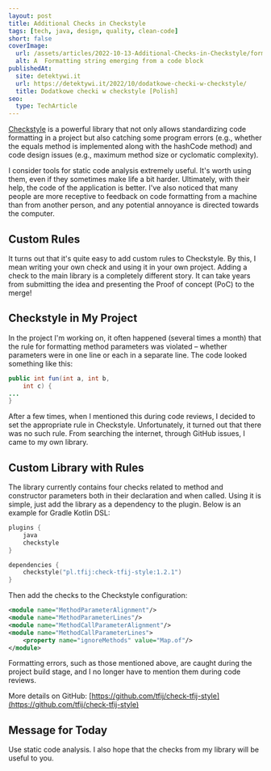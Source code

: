 ```yaml
---
layout: post
title: Additional Checks in Checkstyle
tags: [tech, java, design, quality, clean-code]
short: false
coverImage:
  url: /assets/articles/2022-10-13-Additional-Checks-in-Checkstyle/formatting.webp
  alt: A  Formatting string emerging from a code block
publishedAt:
  site: detektywi.it
  url: https://detektywi.it/2022/10/dodatkowe-checki-w-checkstyle/
  title: Dodatkowe checki w checkstyle [Polish]
seo:
  type: TechArticle
---
```


[Checkstyle](https://checkstyle.sourceforge.io/) is a powerful library that not only allows standardizing code formatting in a project but also catching some program errors
(e.g., whether the equals method is implemented along with the hashCode method) and code design issues (e.g., maximum method size or cyclomatic complexity).

I consider tools for static code analysis extremely useful.
It's worth using them, even if they sometimes make life a bit harder.
Ultimately, with their help, the code of the application is better.
I've also noticed that many people are more receptive to feedback on code formatting from a machine than from another person, and any potential annoyance is directed towards the computer.

## Custom Rules

It turns out that it's quite easy to add custom rules to Checkstyle.
By this, I mean writing your own check and using it in your own project.
Adding a check to the main library is a completely different story.
It can take years from submitting the idea and presenting the Proof of concept (PoC) to the merge!

## Checkstyle in My Project

In the project I'm working on, it often happened (several times a month) that the rule for formatting method parameters was violated – whether parameters were in one line or each in a separate line.
The code looked something like this:

```java
public int fun(int a, int b,
    int c) {
...    
}
```

After a few times, when I mentioned this during code reviews, I decided to set the appropriate rule in Checkstyle.
Unfortunately, it turned out that there was no such rule.
From searching the internet, through GitHub issues, I came to my own library.

## Custom Library with Rules

The library currently contains four checks related to method and constructor parameters both in their declaration and when called.
Using it is simple, just add the library as a dependency to the plugin.
Below is an example for Gradle Kotlin DSL:

```kotlin
plugins {
    java
    checkstyle
}

dependencies {
    checkstyle("pl.tfij:check-tfij-style:1.2.1")
}
```

Then add the checks to the Checkstyle configuration:

```xml
<module name="MethodParameterAlignment"/>
<module name="MethodParameterLines"/>
<module name="MethodCallParameterAlignment"/>
<module name="MethodCallParameterLines">
    <property name="ignoreMethods" value="Map.of"/>
</module>
```

Formatting errors, such as those mentioned above, are caught during the project build stage, and I no longer have to mention them during code reviews.

More details on GitHub: [https://github.com/tfij/check-tfij-style](https://github.com/tfij/check-tfij-style)

## Message for Today

Use static code analysis.
I also hope that the checks from my library will be useful to you.